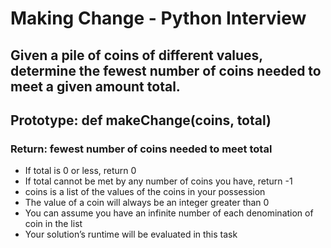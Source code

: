 # Making Change - Python Interview

## Given a pile of coins of different values, determine the fewest number of coins needed to meet a given amount total.

## Prototype: def makeChange(coins, total)
### Return: fewest number of coins needed to meet total
- If total is 0 or less, return 0
- If total cannot be met by any number of coins you have, return -1
- coins is a list of the values of the coins in your possession
- The value of a coin will always be an integer greater than 0
- You can assume you have an infinite number of each denomination of coin in the list
- Your solution’s runtime will be evaluated in this task
